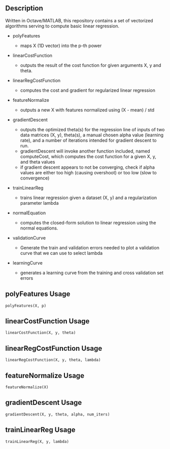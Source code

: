 ## Description
Written in Octave/MATLAB, this repository contains a set of vectorized algorithms serving to compute basic linear regression. 

- polyFeatures
  - maps X (1D vector) into the p-th power

- linearCostFunction
  - outputs the result of the cost function for given arguments X, y and theta.
  
- linearRegCostFunction
  - computes the cost and gradient for regularized linear regression
  
- featureNormalize
  - outputs a new X with features normalized using (X - mean) / std
  
- gradientDescent
  - outputs the optimized theta(s) for the regression line of inputs of two data matrices (X, y), theta(s), a manual chosen alpha value (learning rate), and a number of iterations intended for gradient descent to run.
  - gradientDescent will invoke another function included, named computeCost, which computes the cost function for a given X, y, and theta values
  - if gradient descent appears to not be converging, check if alpha values are either too high (causing overshoot) or too low (slow to convergence)
  
- trainLinearReg
  - trains linear regression given a dataset (X, y) and a regularization parameter lambda
  
- normalEquation
  - computes the closed-form solution to linear regression using the normal equations.
  
- validationCurve
  - Generate the train and validation errors needed to plot a validation curve that we can use to select lambda

- learningCurve
  - generates a learning curve from the training and cross validation set errors 

## polyFeatures Usage
```
polyFeatures(X, p)
```
## linearCostFunction Usage
```
linearCostFunction(X, y, theta)
```
## linearRegCostFunction Usage
```
linearRegCostFunction(X, y, theta, lambda)
```
## featureNormalize Usage
```
featureNormalize(X)
```
## gradientDescent Usage
```
gradientDescent(X, y, theta, alpha, num_iters)
```
## trainLinearReg Usage
```
trainLinearReg(X, y, lambda)
```
